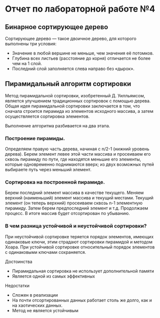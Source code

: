 # Отчет по лабораторной работе №4 #

## Бинарное сортирующее дерево ##
Сортирующее дерево — такое двоичное дерево, для которого выполнены три условия:

- Значение в любой вершине не меньше, чем значения её потомков.
- Глубина всех листьев (расстояние до корня) отличается не более чем на 1 слой.
- Последний слой заполняется слева направо без «дырок».
  
## Пирамидальный алгоритм сортировки ##

Метод пирамидальной сортировки, изобретенный Д. Уилльямсом, является улучшением традиционных сортировок с помощью дерева. 
Общая идея пирамидальной сортировки заключается в том, что сначала строится пирамида из элементов исходного массива, а затем осуществляется сортировка элементов.

Выполнение алгоритма разбивается на два этапа.

### Построение пирамиды. ###
Определяем правую часть дерева, начиная с n/2-1 (нижний уровень дерева). Берем элемент левее этой части массива и просеиваем его сквозь пирамиду по пути, где находятся меньшие его элементы, которые одновременно поднимаются вверх; из двух возможных путей выбираете путь через меньший элемент.

### Сортировка на построенной пирамиде. ### 
Берем последний элемент массива в качестве текущего. Меняем верхний (наименьший) элемент массива и текущий местами. Текущий элемент (он теперь верхний) просеиваем сквозь n-1 элементную пирамиду. Затем берем предпоследний элемент и т.д. Продолжаем процесс. В итоге массив будет отсортирован по убыванию.

### В чем разница устойчивой и неустойчивой сортировки? ###
При неустойчивой сортировке теряется порядок элементов, имеющих одинаковые ключи, этим страдают сортировки пирамидой и методом Хоара. При устойчивой сортировке относительный порядок элементов с одинаковыми ключами сохраняется.

Достоинства
- Пирамидальная сортировка не использует дополнительной памяти
- Является одной из самых эффективных

Недостатки
- Сложен в реализации
- На почти отсортированных данных работает столь же долго, как и на хаотических данных.
- Метод не является устойчивым